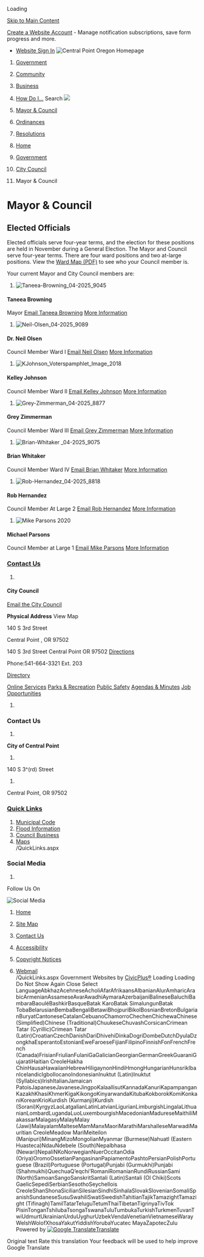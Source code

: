  

Loading

  [Skip to Main Content](https://www.centralpointoregon.gov/256/Mayor-Council/)  

 [Create a Website Account](https://www.centralpointoregon.gov/MyAccount/ProfileCreate)  - Manage notification subscriptions, save form progress and more.    

 *  [Website Sign In](https://www.centralpointoregon.gov/MyAccount) 
  ![Central Point Oregon Homepage](images/54fd8c66c825b66883fce4c8ba0f03bbc7ec9e04d3e0664d82833cbc5c0b4b3c.png)  

 1.  [Government](https://www.centralpointoregon.gov/27/Government) 
 1.  [Community](https://www.centralpointoregon.gov/31/Community) 
 1.  [Business](https://www.centralpointoregon.gov/35/Business) 
 1.  [How Do I...](https://www.centralpointoregon.gov/9/How-Do-I) 
 Search  ![](images/7d037e8f4d555ff51156c1ee2946b946dc62419e5e54f1936c8aa74090299bf7.jpg)  

 1.   [Mayor & Council](https://www.centralpointoregon.gov/256/Mayor-Council)  
 1.   [Ordinances](https://www.centralpointoregon.gov/257/Ordinances)  
 1.   [Resolutions](https://www.centralpointoregon.gov/261/Resolutions)  

 1.  [Home](https://www.centralpointoregon.gov/) 
 1.  [Government](https://www.centralpointoregon.gov/27/Government) 
 1.  [City Council](https://www.centralpointoregon.gov/249/City-Council) 
 1. Mayor & Council

# Mayor & Council

## Elected Officials

Elected officials serve four-year terms, and the election for these positions are held in November during a General Election. The Mayor and Council serve four-year terms. There are four ward positions and two at-large positions. View the [Ward Map (PDF)](https://www.centralpointoregon.gov/DocumentCenter/View/560/Council-Ward-Map-PDF) to see who your Council member is.

Your current Mayor and City Council members are:

 1.  ![Taneea-Browning_04-2025_9045](images/2a0d2b9b4be12a6860c07454db4d3f5945f017aa96e951fee605a7026ee400ab.jpg)    

#### Taneea Browning   

 Mayor  [Email Taneea Browning](mailto:Taneea.browning@centralpointoregon.gov)   [More Information](https://www.centralpointoregon.gov/directory.aspx?eid=38)     

 1.  ![Neil-Olsen_04-2025_9089](images/e349b9a6517cc4ae344e797cc34370302e0cf0fe2eab14341ec8a1d8d3e23b52.jpg)    

#### Dr. Neil Olsen   

 Council Member Ward I  [Email Neil Olsen](mailto:neil.olsen@centralpointoregon.gov)   [More Information](https://www.centralpointoregon.gov/directory.aspx?eid=35)     

 1.  ![KJohnson_Voterspamphlet_Image_2018](images/0e987fc1bd7c6416938df71658a9058e017b2cf392df923071c3de97127586da.jpg)    

#### Kelley Johnson   

 Council Member Ward II  [Email Kelley Johnson](mailto:kelley.johnson@centralpointoregon.gov)   [More Information](https://www.centralpointoregon.gov/directory.aspx?eid=36)     

 1.  ![Grey-Zimmerman_04-2025_8877](images/080ec196c6c09d47364a8a8c26a025138244c6c629dfc9ec33a0d925d1d7f533.jpg)    

#### Grey Zimmerman   

 Council Member Ward III  [Email Grey Zimmerman](mailto:grey.zimmerman@centralpointoregon.gov)   [More Information](https://www.centralpointoregon.gov/directory.aspx?eid=37)     

 1.  ![Brian-Whitaker _04-2025_9075](images/6dede0e51fdbbe6d5f9419122483cdcb34a8e414c7ae41fd31cfaacb6393711e.jpg)    

#### Brian Whitaker   

 Council Member Ward IV  [Email Brian Whitaker](mailto:Brian.whitaker@centralpointoregon.gov)   [More Information](https://www.centralpointoregon.gov/directory.aspx?eid=43)     

 1.  ![Rob-Hernandez_04-2025_8818](images/f696b2d7cc2bbd64371b1a62a6ad118ddf29598c8b919f0248d69eb382012d43.jpg)    

#### Rob Hernandez   

 Council Member At Large 2  [Email Rob Hernandez](mailto:Rob.hernandez@centralpointoregon.gov)   [More Information](https://www.centralpointoregon.gov/directory.aspx?eid=40)     

 1.  ![Mike Parsons 2020](images/fc04a4c5a38a404759becf0de09454999c974e92b561651d8b486975be141893.jpg)    

#### Michael Parsons   

 Council Member at Large 1  [Email Mike Parsons](mailto:michael.parsons@centralpointoregon.gov)   [More Information](https://www.centralpointoregon.gov/directory.aspx?eid=39)     

###  [Contact Us](https://www.centralpointoregon.gov/Directory.aspx) 

 1.    

#### City Council   

  [Email the City Council](mailto:info@centralpointoregon.gov)     

  __Physical Address__ View Map   

 140 S 3rd Street    

 Central Point , OR 97502    

 140 S 3rd Street Central Point OR 97502  [Directions](https://www.google.com/maps/place/140+S+3rd+Street++Central+Point+OR+97502)     

 Phone:541-664-3321 Ext. 203    

  [Directory](https://www.centralpointoregon.gov/directory.aspx?did=21)     

  [Online Services](https://www.centralpointoregon.gov/290/Online-Resources)   [Parks & Recreation](https://www.centralpointoregon.gov/188/Parks-Recreation)   [Public Safety](https://www.centralpointoregon.gov/203/Police)   [Agendas & Minutes](https://www.centralpointoregon.gov/129/Agendas-Minutes)   [Job Opportunities](https://www.centralpointoregon.gov/jobs)  

 1.    

### Contact Us

 1.    

 __City of Central Point__    

 1.    

140 S 3^(rd) Street   

 1.    

Central Point, OR 97502   

###  [Quick Links](https://www.centralpointoregon.gov/QuickLinks.aspx?CID=15) 

 1.  [Municipal Code](https://www.codepublishing.com/OR/CentralPoint/)  
 1.  [Flood Information](https://www.centralpointoregon.gov/393/Floodplain-Management)  
 1.  [Council Business](https://www.centralpointoregon.gov/249/City-Council)  
 1.  [Maps](https://www.centralpointoregon.gov/235/Maps-GIS)  
 /QuickLinks.aspx 

### Social Media

 1.    

Follow Us On   

 ![Social Media](images/0f683903b0f3fb920c5aa8290c6b39b0681763af1acf162259fac3d27a9e6544.png)    

 1.  [Home](https://www.centralpointoregon.gov/)  

 1.  [Site Map](https://www.centralpointoregon.gov/sitemap)  

 1.  [Contact Us](https://www.centralpointoregon.gov/142/Contact-Us)  

 1.  [Accessibility](https://www.centralpointoregon.gov/site/accessibility)  

 1.  [Copyright Notices](https://www.centralpointoregon.gov/copyright)  

 1.  [Webmail](https://mail.centralpointoregon.gov/owa)  
 /QuickLinks.aspx Government Websites by [CivicPlus®](https://connect.civicplus.com/referral)  Loading Loading Do Not Show Again Close Select LanguageAbkhazAcehneseAcholiAfarAfrikaansAlbanianAlurAmharicArabicArmenianAssameseAvarAwadhiAymaraAzerbaijaniBalineseBaluchiBambaraBaouléBashkirBasqueBatak KaroBatak SimalungunBatak TobaBelarusianBembaBengaliBetawiBhojpuriBikolBosnianBretonBulgarianBuryatCantoneseCatalanCebuanoChamorroChechenChichewaChinese (Simplified)Chinese (Traditional)ChuukeseChuvashCorsicanCrimean Tatar (Cyrillic)Crimean Tatar (Latin)CroatianCzechDanishDariDhivehiDinkaDogriDombeDutchDyulaDzongkhaEsperantoEstonianEweFaroeseFijianFilipinoFinnishFonFrenchFrench (Canada)FrisianFriulianFulaniGaGalicianGeorgianGermanGreekGuaraniGujaratiHaitian CreoleHakha ChinHausaHawaiianHebrewHiligaynonHindiHmongHungarianHunsrikIbanIcelandicIgboIlocanoIndonesianInuktut (Latin)Inuktut (Syllabics)IrishItalianJamaican PatoisJapaneseJavaneseJingpoKalaallisutKannadaKanuriKapampanganKazakhKhasiKhmerKigaKikongoKinyarwandaKitubaKokborokKomiKonkaniKoreanKrioKurdish (Kurmanji)Kurdish (Sorani)KyrgyzLaoLatgalianLatinLatvianLigurianLimburgishLingalaLithuanianLombardLugandaLuoLuxembourgishMacedonianMadureseMaithiliMakassarMalagasyMalayMalay (Jawi)MalayalamMalteseMamManxMaoriMarathiMarshalleseMarwadiMauritian CreoleMeadow MariMeiteilon (Manipuri)MinangMizoMongolianMyanmar (Burmese)Nahuatl (Eastern Huasteca)NdauNdebele (South)Nepalbhasa (Newari)NepaliNKoNorwegianNuerOccitanOdia (Oriya)OromoOssetianPangasinanPapiamentoPashtoPersianPolishPortuguese (Brazil)Portuguese (Portugal)Punjabi (Gurmukhi)Punjabi (Shahmukhi)QuechuaQʼeqchiʼRomaniRomanianRundiRussianSami (North)SamoanSangoSanskritSantali (Latin)Santali (Ol Chiki)Scots GaelicSepediSerbianSesothoSeychellois CreoleShanShonaSicilianSilesianSindhiSinhalaSlovakSlovenianSomaliSpanishSundaneseSusuSwahiliSwatiSwedishTahitianTajikTamazightTamazight (Tifinagh)TamilTatarTeluguTetumThaiTibetanTigrinyaTivTok PisinTonganTshilubaTsongaTswanaTuluTumbukaTurkishTurkmenTuvanTwiUdmurtUkrainianUrduUyghurUzbekVendaVenetianVietnameseWarayWelshWolofXhosaYakutYiddishYorubaYucatec MayaZapotecZulu Powered by  [![Google Translate](images/3f3f3a8d0882c4edd13c1755632554f3042dd0f45af91da1e753b94d76c2513f.png)Translate](https://translate.google.com/)  

 Original text Rate this translation Your feedback will be used to help improve Google Translate 